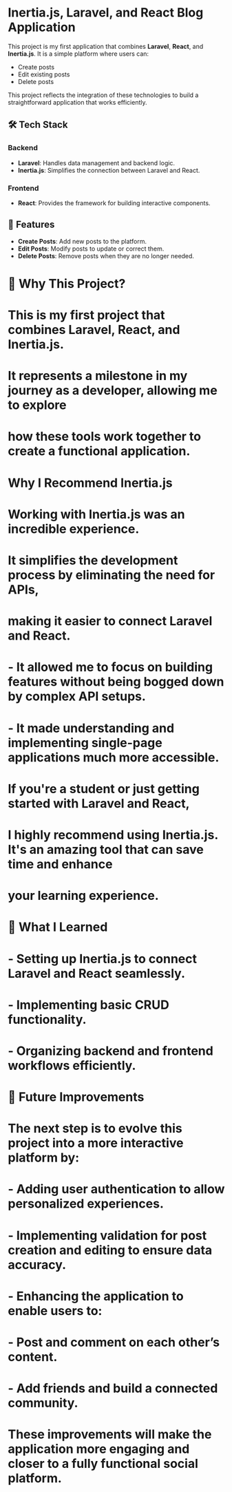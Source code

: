 # Inertia.js, Laravel, and React Blog Application

This project is my first application that combines **Laravel**, **React**, and **Inertia.js**. It is a simple platform where users can:

- Create posts
- Edit existing posts
- Delete posts  

This project reflects the integration of these technologies to build a straightforward application that works efficiently.

## 🛠️ Tech Stack

### Backend  
- **Laravel**: Handles data management and backend logic.  
- **Inertia.js**: Simplifies the connection between Laravel and React.  

### Frontend  
- **React**: Provides the framework for building interactive components.  

## 🚀 Features  
- **Create Posts**: Add new posts to the platform.  
- **Edit Posts**: Modify posts to update or correct them.  
- **Delete Posts**: Remove posts when they are no longer needed.  

# 🎯 Why This Project?
# This is my first project that combines Laravel, React, and Inertia.js. 
# It represents a milestone in my journey as a developer, allowing me to explore 
# how these tools work together to create a functional application.

# Why I Recommend Inertia.js
# Working with Inertia.js was an incredible experience. 
# It simplifies the development process by eliminating the need for APIs, 
# making it easier to connect Laravel and React.

# - It allowed me to focus on building features without being bogged down by complex API setups.
# - It made understanding and implementing single-page applications much more accessible.

# If you're a student or just getting started with Laravel and React, 
# I highly recommend using Inertia.js. It's an amazing tool that can save time and enhance 
# your learning experience.

# 📝 What I Learned
# - Setting up Inertia.js to connect Laravel and React seamlessly.
# - Implementing basic CRUD functionality.
# - Organizing backend and frontend workflows efficiently.

# 🌟 Future Improvements
# The next step is to evolve this project into a more interactive platform by:

# - Adding user authentication to allow personalized experiences.
# - Implementing validation for post creation and editing to ensure data accuracy.
# - Enhancing the application to enable users to:
#   - Post and comment on each other’s content.
#   - Add friends and build a connected community.

# These improvements will make the application more engaging and closer to a fully functional social platform.


